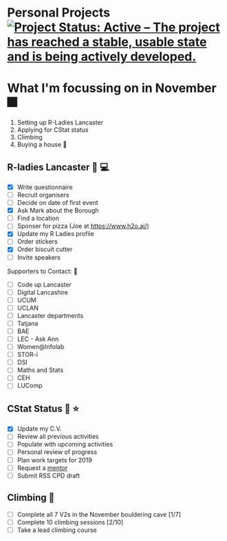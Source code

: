 Personal Projects
[![Project Status: Active – The project has reached a stable, usable state and is being actively developed.](https://www.repostatus.org/badges/latest/active.svg)](https://www.repostatus.org/#active)
==============

# What I'm focussing on in November  :fireworks:

1. Setting up R-Ladies Lancaster
2. Applying for CStat status
3. Climbing
4. Buying a house :house_with_garden:

## R-ladies Lancaster :woman: :computer:
- [x] Write questionnaire
- [ ] Recruit organisers
- [ ] Decide on date of first event
- [x] Ask Mark about the Borough
- [ ] Find a location 
- [ ] Sponser for pizza (Joe at https://www.h2o.ai/)
- [x] Update my R Ladies profile
- [ ] Order stickers
- [x] Order biscuit cutter
- [ ] Invite speakers

Supporters to Contact: :email:
- [ ] Code up Lancaster
- [ ] Digital Lancashire
- [ ] UCUM
- [ ] UCLAN
- [ ] Lancaster departments
- [ ] Tatjana
- [ ] BAE
- [ ] LEC - Ask Ann
- [ ] Women@Infolab
- [ ] STOR-i
- [ ] DSI
- [ ] Maths and Stats
- [ ] CEH
- [ ] LUComp

## CStat Status :memo: :star:
- [x] Update my C.V.
- [ ] Review all previous activities
- [ ] Populate with upcoming activities
- [ ] Personal review of progress
- [ ] Plan work targets for 2019
- [ ] Request a [mentor](http://www.rss.org.uk/RSS/pro_dev/pro_awards/gradstat/Mentoring_scheme/RSS/pro_dev/pro_awards/Graduate_statistician/Mentoring_scheme_for_Graduate_Statisticians/Mentoring_scheme_for_Graduate_Statisticians.aspx?hkey=04932061-8407-4068-9623-6bb699e6a2d9)
- [ ] Submit RSS CPD draft

## Climbing 🧗

- [ ] Complete all 7 V2s in the November bouldering cave [1/7]
- [ ] Complete 10 climbing sessions [2/10]
- [ ] Take a lead climbing course
